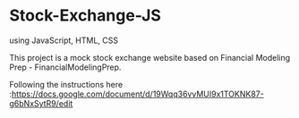 # Stock-Exchange-JS

using JavaScript, HTML, CSS

This project is a mock stock exchange website based on Financial Modeling Prep - FinancialModelingPrep.

Following the instructions here :https://docs.google.com/document/d/19Wqq36vvMUI9x1TOKNK87-g6bNxSytR9/edit
